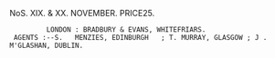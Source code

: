 NoS. XIX. & XX.                  NOVEMBER.                                         PRICE25.




             LONDON : BRADBURY & EVANS, WHITEFRIARS.
     AGENTS :--S.   MENZIES, EDINBURGH   ; T. MURRAY, GLASGOW ; J .   M'GLASHAN, DUBLIN.

